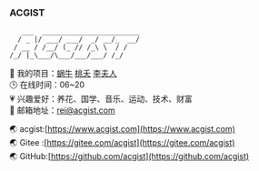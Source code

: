 ### ACGIST

```
   ___  ________________________
  / _ |/ ___/ ___/  _/ __/_  __/
 / __ / /__/ (_ // /_\ \  / /   
/_/ |_\___/\___/___/___/ /_/    
```

🔨 我的项目：[蜗牛](https://gitee.com/acgist/snail) [桃夭](https://gitee.com/acgist/taoyao) [李夫人](https://gitee.com/acgist/lifuren)<br />
🕒 在线时间：06~20<br />
💗 兴趣爱好：养花、国学、音乐、运动、技术、财富<br />
📧 邮箱地址：[rei@acgist.com](mailto:rei@acgist.com)

🌏 acgist:[https://www.acgist.com](https://www.acgist.com)<br />
🌏 Gitee :[https://gitee.com/acgist](https://gitee.com/acgist)<br />
🌏 GitHub:[https://github.com/acgist](https://github.com/acgist)
